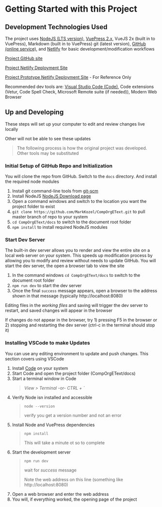 # Getting Started with this Project

## Development Technologies Used

The project uses [NodeJS (LTS version)](https://nodejs.org/en/download/), [VuePress 2.x](https://vuepress.vuejs.org/guide/getting-started.html), VueJS 2x (built in to VuePress), Markdown (built in to VuePress) git (latest version), [GitHub (online service)](https://github.com/), and [Netlify](https://www.netlify.com/) for basic development/modification workflows

[Project GitHub site](https://github.com/MarkKozel/CompOrgEText)

[Project Netlify Deployment Site](https://comp-org-etext.netlify.app/)

[Project Prototype Netlify Deployment Site](https://cs-131.netlify.app) - For Reference Only

Recommended dev tools are: [Visual Studio Code (Code)](https://code.visualstudio.com), Code extensions (Vetur, Code Spell Check, Microsoft Remote suite (if needed)), Modern Web Browser

## Up and Developing

These steps will set up your computer to edit and review changes live locally

Other will not be able to see these updates

> The following process is how the original project was developed. Other tools may be substituted

### Initial Setup of GitHub Repo and Initialization
You will clone the repo from GitHub. Switch to the ```docs``` directory. And install the required node modules
1. Install git command-line tools from [git-scm](https://git-scm.com/book/en/v2/Getting-Started-Installing-Git)
1. Install NodeJS [NodeJS Download page](https://nodejs.org/en/download/)
1. Open a command windows and switch to the location you want the project folder to exist
1. ```git clone https://github.com/MarkKozel/CompOrgEText.git``` to pull master branch of repo to your system
1. ```cd CompOrgEText/docs``` to switch to the document root folder
1. ```npm install``` to install required NodeJS modules

### Start Dev Server
The built-in dev server allows you to render and view the entire site on a local web server on your system. This speeds up modification process by allowing you to modify and review without needs to update GitHub. You will start the dev server, the open a browser tab to view the site

1. In the command windows ```cd CompOrgEText/docs``` to switch to the document root folder
1. ```npm run dev``` to start the dev server
1. Once the final ```success``` message appears, open a browser to the address shown in that message (typically http://localhost:8080)

Editing files in the *working files* and saving will trigger the dev server to restart, and saved changes will appear in the browser

If changes do not appear in the browser, try 1) pressing F5 in the browser or 2) stopping and restarting the dev server (ctrl-c in the terminal should stop it)

### Installing VSCode to make Updates
You can use any editing environment to update and push changes. This section covers using VSCode

1. Install [Code](https://code.visualstudio.com/Download) on your system
1. Start Code and open the project folder (CompOrgEText/docs)
1. Start a terminal window in Code
    > *View > Terminal* -or- *CTRL + `*
1. Verify Node isn installed and accessible
    > ```node --version```
    >
    > verify you get a version number and not an error
1. Install Node and VuePress dependencies
    > ```npm install```
    >
    >This will take a minute ot so to complete
1. Start the development server
    > ```npm run dev```
    >
    >wait for *success* message
    >
    >Note the web address on this line (something like http://localhost:8080)
1. Open a web browser and enter the web address
1. You will, if everything worked, the opening page of the project
